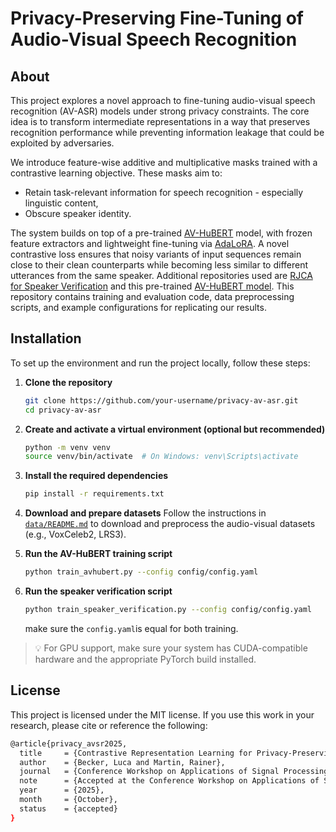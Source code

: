 # Privacy-Preserving Fine-Tuning of Audio-Visual Speech Recognition

## About

This project explores a novel approach to fine-tuning audio-visual speech recognition (AV-ASR) models under strong privacy constraints. The core idea is to transform intermediate representations in a way that preserves recognition performance while preventing information leakage that could be exploited by adversaries.

We introduce feature-wise additive and multiplicative masks trained with a contrastive learning objective. These masks aim to:

- Retain task-relevant information for speech recognition - especially linguistic content,
- Obscure speaker identity.

The system builds on top of a pre-trained [AV-HuBERT](https://github.com/facebookresearch/AV-HuBERT) model, with frozen feature extractors and lightweight fine-tuning via [AdaLoRA](https://github.com/QingruZhang/AdaLoRA). A novel contrastive loss ensures that noisy variants of input sequences remain close to their clean counterparts while becoming less similar to different utterances from the same speaker.
Additional repositories used are [RJCA for Speaker Verification](https://github.com/praveena2j/RJCAforSpeakerVerification) and this pre-trained [AV-HuBERT model](https://huggingface.co/nguyenvulebinh/AV-HuBERT).
This repository contains training and evaluation code, data preprocessing scripts, and example configurations for replicating our results.

## Installation

To set up the environment and run the project locally, follow these steps:

1. **Clone the repository**
   ```bash
   git clone https://github.com/your-username/privacy-av-asr.git
   cd privacy-av-asr
   ```

2. **Create and activate a virtual environment (optional but recommended)**
   ```bash
   python -m venv venv
   source venv/bin/activate  # On Windows: venv\Scripts\activate
   ```

3. **Install the required dependencies**
   ```bash
   pip install -r requirements.txt
   ```

4. **Download and prepare datasets**
   Follow the instructions in [`data/README.md`](data/README.md) to download and preprocess the audio-visual datasets (e.g., VoxCeleb2, LRS3).

5. **Run the AV-HuBERT training script**
   ```bash
   python train_avhubert.py --config config/config.yaml
   ```
6. **Run the speaker verification script**
   ```bash
   python train_speaker_verification.py --config config/config.yaml
   ```
   make sure the ```config.yaml```is equal for both training.

> 💡 For GPU support, make sure your system has CUDA-compatible hardware and the appropriate PyTorch build installed.

## License

This project is licensed under the MIT license. 
If you use this work in your research, please cite or reference the following:
```bash
@article{privacy_avsr2025,
  title     = {Contrastive Representation Learning for Privacy-Preserving Fine-Tuning of Audio-Visual Speech Recognition},
  author    = {Becker, Luca and Martin, Rainer},
  journal   = {Conference Workshop on Applications of Signal Processing to Audio and Acoustics (WASPAA)},
  note      = {Accepted at the Conference Workshop on Applications of Signal Processing to Audio and Acoustics, Tahoe City, USA, October 2025},
  year      = {2025},
  month     = {October},
  status    = {accepted}
}
```
